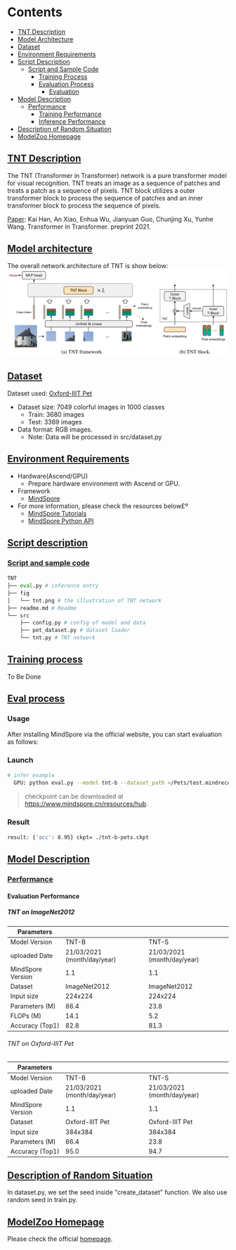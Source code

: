 # Contents

- [TNT Description](#tnt-description)
- [Model Architecture](#model-architecture)
- [Dataset](#dataset)
- [Environment Requirements](#environment-requirements)
- [Script Description](#script-description)
    - [Script and Sample Code](#script-and-sample-code)
        - [Training Process](#training-process)
        - [Evaluation Process](#evaluation-process)
            - [Evaluation](#evaluation)
- [Model Description](#model-description)
    - [Performance](#performance)  
        - [Training Performance](#evaluation-performance)
        - [Inference Performance](#evaluation-performance)
- [Description of Random Situation](#description-of-random-situation)
- [ModelZoo Homepage](#modelzoo-homepage)

## [TNT Description](#contents)

The TNT (Transformer in Transformer) network is a pure transformer model for visual recognition. TNT treats an image as a sequence of patches and treats a patch as a sequence of pixels. TNT block utilizes a outer transformer block to process the sequence of patches and an inner transformer block to process the sequence of pixels.

[Paper](https://arxiv.org/abs/2103.00112): Kai Han, An Xiao, Enhua Wu, Jianyuan Guo, Chunjing Xu, Yunhe Wang. Transformer in Transformer. preprint 2021.

## [Model architecture](#contents)

The overall network architecture of TNT is show below:
![](./fig/tnt.PNG)

## [Dataset](#contents)

Dataset used: [Oxford-IIIT Pet](https://www.robots.ox.ac.uk/~vgg/data/pets/)

- Dataset size: 7049 colorful images in 1000 classes
    - Train:  3680 images
    - Test: 3369 images
- Data format: RGB images.
    - Note: Data will be processed in src/dataset.py

## [Environment Requirements](#contents)

- Hardware(Ascend/GPU)
    - Prepare hardware environment with Ascend or GPU.
- Framework
    - [MindSpore](https://www.mindspore.cn/install/en)
- For more information, please check the resources below£º
    - [MindSpore Tutorials](https://www.mindspore.cn/tutorials/en/master/index.html)
    - [MindSpore Python API](https://www.mindspore.cn/docs/api/en/master/index.html)

## [Script description](#contents)

### [Script and sample code](#contents)

```python
TNT
├── eval.py # inference entry
├── fig
│   └── tnt.png # the illustration of TNT network
├── readme.md # Readme
└── src
    ├── config.py # config of model and data
    ├── pet_dataset.py # dataset loader
    └── tnt.py # TNT network
```

## [Training process](#contents)

To Be Done

## [Eval process](#contents)

### Usage

After installing MindSpore via the official website, you can start evaluation as follows:

### Launch

```bash
# infer example
  GPU: python eval.py --model tnt-b --dataset_path ~/Pets/test.mindrecord --platform GPU --checkpoint_path [CHECKPOINT_PATH]
```

> checkpoint can be downloaded at https://www.mindspore.cn/resources/hub.

### Result

```bash
result: {'acc': 0.95} ckpt= ./tnt-b-pets.ckpt
```

## [Model Description](#contents)

### [Performance](#contents)

#### Evaluation Performance

##### TNT on ImageNet2012

| Parameters                 |                                        |   |
| -------------------------- | -------------------------------------- |---------------------------------- |
| Model Version              | TNT-B                                             |TNT-S|
| uploaded Date              | 21/03/2021 (month/day/year)                       | 21/03/2021 (month/day/year) |
| MindSpore Version          | 1.1                                                       | 1.1   |
| Dataset                    | ImageNet2012                                                    | ImageNet2012|
| Input size                    | 224x224                                                    | 224x224|
| Parameters (M)             | 86.4                                                   | 23.8 |
| FLOPs (M) | 14.1 | 5.2 |
| Accuracy (Top1) | 82.8 | 81.3   |

###### TNT on Oxford-IIIT Pet

| Parameters                 |                                        |   |
| -------------------------- | -------------------------------------- |---------------------------------- |
| Model Version              | TNT-B                                             |TNT-S|
| uploaded Date              | 21/03/2021 (month/day/year)                       | 21/03/2021 (month/day/year) |
| MindSpore Version          | 1.1                                                       | 1.1   |
| Dataset                    | Oxford-IIIT Pet                                                    | Oxford-IIIT Pet|
| Input size                    | 384x384                                                    | 384x384|
| Parameters (M)             | 86.4                                                   | 23.8 |
| Accuracy (Top1) | 95.0 | 94.7   |

## [Description of Random Situation](#contents)

In dataset.py, we set the seed inside "create_dataset" function. We also use random seed in train.py.

## [ModelZoo Homepage](#contents)

Please check the official [homepage](https://gitee.com/mindspore/models).
